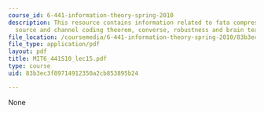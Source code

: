 ```yaml
---
course_id: 6-441-information-theory-spring-2010
description: This resource contains information related to fata compression, joint
  source and channel coding theorem, converse, robustness and brain teaser.
file_location: /coursemedia/6-441-information-theory-spring-2010/83b3ec3f89714912350a2cb853895b24_MIT6_441S10_lec15.pdf
file_type: application/pdf
layout: pdf
title: MIT6_441S10_lec15.pdf
type: course
uid: 83b3ec3f89714912350a2cb853895b24

---
```

None